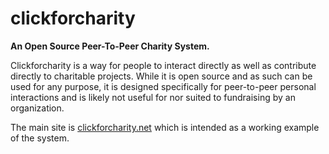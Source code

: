 # clickforcharity
**An Open Source Peer-To-Peer Charity System.**

Clickforcharity is a way for people to interact directly as well as contribute directly to charitable projects. While it is open source and as such can be used for any purpose, it is designed specifically for peer-to-peer personal interactions and is likely not useful for nor suited to fundraising by an organization.

The main site is [clickforcharity.net](https://clickforcharity.net/) which is intended as a working example of the system. 
